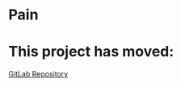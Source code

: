 # Pain


# This project has moved:
[GitLab Repository](https://gitlab.mattcompton.dev/matt/csi260-week11)